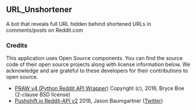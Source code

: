 ## URL_Unshortener
A bot that reveals full URL hidden behind shortened URLs in comments/posts on Reddit.com
### Credits
This application uses Open Source components. You can find the source code of their open source projects along with license information below. We acknowledge and are grateful to these developers for their contributions to open source.

* [PRAW v4 (Python Reddit API Wrapper)](https://github.com/praw-dev/praw) Copyright (c), 2016, Bryce Boe (2-clause BSD license)
* [Pushshift.io Reddit-API v2](https://pushshift.io/) 2016, Jason Baumgartner ([Twitter](twitter.com/jasonbaumgartne))
